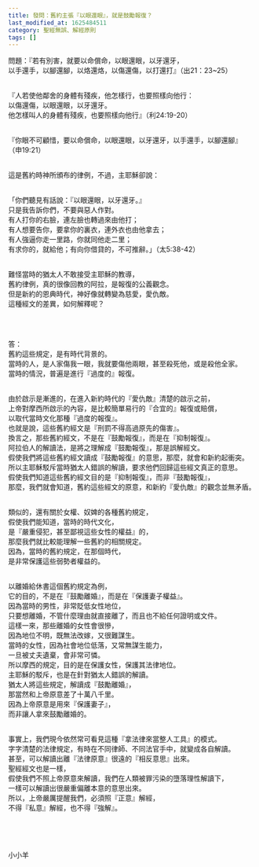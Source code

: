 ```yaml
---
title: 發問：舊約主張『以眼還眼』，就是鼓勵報復？
last_modified_at: 1625484511
category: 聖經無誤、解經原則
tags: []
---
```


<p>問題：『若有別害，就要以命償命，以眼還眼，以牙還牙，<br/>
以手還手，以腳還腳，以烙還烙，以傷還傷，以打還打』（出21：23~25）</p>
<p><br/>
『人若使他鄰舍的身體有殘疾，他怎樣行，也要照樣向他行：<br/>
以傷還傷，以眼還眼，以牙還牙。<br/>
他怎樣叫人的身體有殘疾，也要照樣向他行』（利24:19-20）</p>
<p><br/>
『你眼不可顧惜，要以命償命，以眼還眼，以牙還牙，以手還手，以腳還腳』<br/>
（申19:21）</p>
<p><br/>
這是舊約時神所頒布的律例，不過，主耶穌卻說：</p>
<p><br/>
「你們聽見有話說：『以眼還眼，以牙還牙。』<br/>
只是我告訴你們，不要與惡人作對。<br/>
有人打你的右臉，連左臉也轉過來由他打；<br/>
有人想要告你，要拿你的裏衣，連外衣也由他拿去；<br/>
有人強逼你走一里路，你就同他走二里；<br/>
有求你的，就給他；有向你借貸的，不可推辭。」（太5:38-42）</p>
<p><br/>
難怪當時的猶太人不敢接受主耶穌的教導，<br/>
舊約律例，真的很像回教的阿拉，是報復的公義觀念。<br/>
但是新約的恩典時代，神好像就轉變為慈愛，愛仇敵。<br/>
這種經文的差異，如何解釋呢？ </p>
<p> </p>
<p><br/>
答：<br/>
舊約這些規定，是有時代背景的。<br/>
當時的人，是人家傷我一眼，我就要傷他兩眼，甚至殺死他，或是殺他全家。<br/>
當時的情況，普遍是進行『過度的』報復。</p>
<p><br/>
由於啟示是漸進的，在進入新約時代的『愛仇敵』清楚的啟示之前，<br/>
上帝對摩西所啟示的內容，是比較簡單易行的『合宜的』報復或賠償，<br/>
以取代當時文化那種『過度的報復』。<br/>
也就是說，這些舊約經文是『刑罰不得高過原先的傷害』。<br/>
換言之，那些舊約經文，不是在『鼓勵報復』，而是在『抑制報復』。<br/>
阿拉伯人的解讀法，是將之理解成『鼓勵報復』，那是誤解經文。<br/>
假使我們將這些舊約經文讀成『鼓勵報復』的意思，那麼，就會和新約起衝突。<br/>
所以主耶穌駁斥當時猶太人錯誤的解讀，要求他們回歸這些經文真正的意思。<br/>
假使我們知道這些舊約經文目的是『抑制報復』，而非『鼓勵報復』，<br/>
那麼，我們就會知道，舊約這些經文的原意，和新約『愛仇敵』的觀念並無矛盾。</p>
<p><br/>
類似的，還有關於女權、奴婢的各種舊約規定，<br/>
假使我們能知道，當時的時代文化，<br/>
是『嚴重侵犯，甚至鄙視這些女性的權益』的，<br/>
那麼我們就比較能理解一些舊約的相關規定。<br/>
因為，當時的舊約規定，在那個時代，<br/>
是非常保護這些弱勢者權益的。</p>
<p><br/>
以離婚給休書這個舊約規定為例，<br/>
它的目的，不是在『鼓勵離婚』，而是在『保護妻子權益』。<br/>
因為當時的男性，非常貶低女性地位，<br/>
只要想離婚，不管什麼理由就直接離了，而且也不給任何證明或文件。<br/>
這樣一來，那些離婚的女性會很慘，<br/>
因為地位不明，既無法改嫁，又很難謀生。<br/>
當時的女性，因為社會地位低落，又常無謀生能力，<br/>
一旦被丈夫遺棄，會非常可憐。<br/>
所以摩西的規定，目的是在保護女性，保護其法律地位。<br/>
主耶穌的駁斥，也是在針對猶太人錯誤的解讀。<br/>
猶太人將這些規定，解讀成『鼓勵離婚』，<br/>
那當然和上帝原意差了十萬八千里。<br/>
因為上帝原意是用來『保護妻子』，<br/>
而非讓人拿來鼓勵離婚的。</p>
<p><br/>
事實上，我們現今依然常可看見這種『拿法律來當整人工具』的模式。<br/>
字字清楚的法律規定，有時在不同律師、不同法官手中，就變成各自解讀。<br/>
甚至，可以解讀出離『法律原意』很遠的『相反意思』出來。<br/>
聖經經文也是一樣，<br/>
假使我們不照上帝原意來解讀，我們在人類被罪污染的墮落理性解讀下，<br/>
一樣可以解讀出很嚴重偏離本意的意思出來。<br/>
所以，上帝嚴厲提醒我們，必須照『正意』解經，<br/>
不得『私意』解經，也不得『強解』。</p>
<p> </p>
<p> </p>
<p>小小羊</p>
<p> </p>
